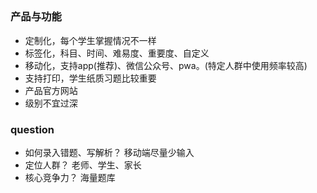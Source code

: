 ##

### 产品与功能

* 定制化，每个学生掌握情况不一样
* 标签化，科目、时间、难易度、重要度、自定义
* 移动化，支持app(推荐)、微信公众号、pwa。(特定人群中使用频率较高)
* 支持打印，学生纸质习题比较重要
* 产品官方网站
* 级别不宜过深

### question

* 如何录入错题、写解析？ 移动端尽量少输入
* 定位人群？ 老师、学生、家长
* 核心竞争力？ 海量题库